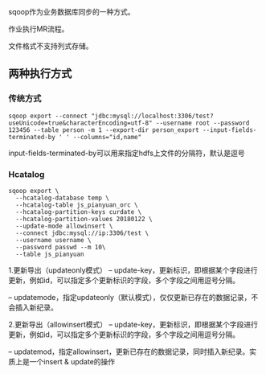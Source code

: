 sqoop作为业务数据库同步的一种方式。

作业执行MR流程。

文件格式不支持列式存储。

## 两种执行方式

### 传统方式
```
sqoop export --connect "jdbc:mysql://localhost:3306/test?useUnicode=true&characterEncoding=utf-8" --username root --password 123456 --table person -m 1 --export-dir person_export --input-fields-terminated-by ' ' --columns="id,name"
```

input-fields-terminated-by可以用来指定hdfs上文件的分隔符，默认是逗号


### Hcatalog
```
sqoop export \
  --hcatalog-database temp \
  --hcatalog-table js_pianyuan_orc \
  --hcatalog-partition-keys curdate \
  --hcatalog-partition-values 20180122 \
  --update-mode allowinsert \
  --connect jdbc:mysql://ip:3306/test \
  --username username \
  --password passwd --m 10\
  --table js_pianyuan
```


1.更新导出（updateonly模式）
– update-key，更新标识，即根据某个字段进行更新，例如id，可以指定多个更新标识的字段，多个字段之间用逗号分隔。

– updatemode，指定updateonly（默认模式），仅仅更新已存在的数据记录，不会插入新纪录。

2.更新导出（allowinsert模式）
– update-key，更新标识，即根据某个字段进行更新，例如id，可以指定多个更新标识的字段，多个字段之间用逗号分隔。

– updatemod，指定allowinsert，更新已存在的数据记录，同时插入新纪录。实质上是一个insert & update的操作

